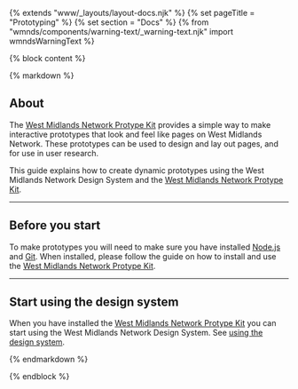 {% extends "www/_layouts/layout-docs.njk" %}
{% set pageTitle = "Prototyping" %}
{% set section = "Docs" %}
{% from "wmnds/components/warning-text/_warning-text.njk" import wmndsWarningText %}

{% block content %}

{% markdown %}

## About

The <a href="https://github.com/wmcadigital/wmn-prototype-kit" target="_blank" class="wmnds-link">West Midlands Network Protype Kit</a> provides a simple way to make interactive prototypes that look and feel like pages on West Midlands Network. These prototypes can be used to design and lay out pages, and for use in user research.

This guide explains how to create dynamic prototypes using the West Midlands Network Design System and the <a href="https://github.com/wmcadigital/wmn-prototype-kit" target="_blank" class="wmnds-link">West Midlands Network Protype Kit</a>.

---

## Before you start

To make prototypes you will need to make sure you have installed <a href="https://nodejs.org/en/" target="_blank" class="wmnds-link">Node.js</a> and <a href="https://git-scm.com/" target="_blank" class="wmnds-link">Git</a>. When installed, please follow the guide on how to install and use the <a href="https://github.com/wmcadigital/wmn-prototype-kit" target="_blank" class="wmnds-link">West Midlands Network Protype Kit</a>.

---

## Start using the design system

When you have installed the <a href="https://github.com/wmcadigital/wmn-prototype-kit" target="_blank" class="wmnds-link">West Midlands Network Protype Kit</a> you can start using the West Midlands Network Design System. See [using the design system](../using-the-design-system/).

{% endmarkdown %}

{% endblock %}
